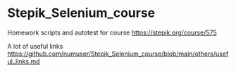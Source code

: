 # Stepik_Selenium_course

Homework scripts and autotest for course https://stepik.org/course/575

A lot of useful links https://github.com/numuser/Stepik_Selenium_course/blob/main/others/useful_links.md
